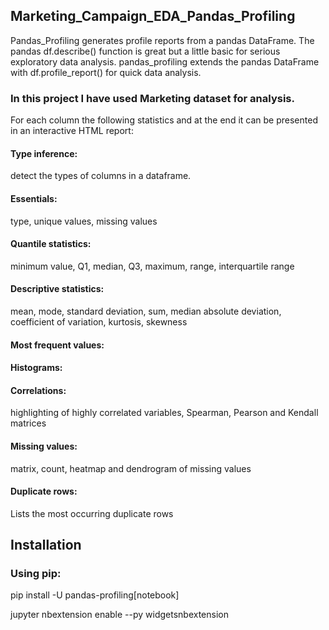 ## Marketing_Campaign_EDA_Pandas_Profiling

Pandas_Profiling generates profile reports from a pandas DataFrame. The pandas df.describe() function is great but a little basic for serious exploratory data analysis. pandas_profiling extends the pandas DataFrame with df.profile_report() for quick data analysis.

### In this project I have used Marketing dataset for analysis.

For each column the following statistics and at the end it can be presented in an interactive HTML report:

#### Type inference: 
detect the types of columns in a dataframe.

#### Essentials: 
type, unique values, missing values

#### Quantile statistics:
minimum value, Q1, median, Q3, maximum, range, interquartile range

#### Descriptive statistics:
mean, mode, standard deviation, sum, median absolute deviation, coefficient of variation, kurtosis, skewness

#### Most frequent values:

#### Histograms:

#### Correlations:
highlighting of highly correlated variables, Spearman, Pearson and Kendall matrices

#### Missing values:
matrix, count, heatmap and dendrogram of missing values

#### Duplicate rows:
Lists the most occurring duplicate rows

## Installation
### Using pip: 
pip install -U pandas-profiling[notebook]

jupyter nbextension enable --py widgetsnbextension
